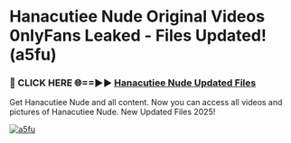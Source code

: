 # Hanacutiee Nude Original Videos 0nlyFans Leaked - Files Updated! (a5fu)

<h3>🔴 CLICK HERE 🌐==►► <a href="https://tinyurl.com/52m3yx9h" rel="nofollow">Hanacutiee Nude Updated Files</a></h3>

Get Hanacutiee Nude and all content. Now you can access all videos and pictures of Hanacutiee Nude. New Updated Files 2025!

[![a5fu](https://i.imgur.com/TnHtlc8.gif)](https://tinyurl.com/52m3yx9h)
